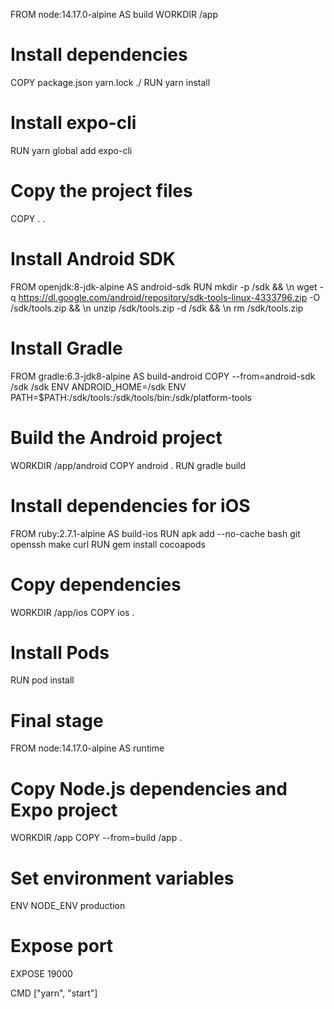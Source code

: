 FROM node:14.17.0-alpine AS build
WORKDIR /app

# Install dependencies

COPY package.json yarn.lock ./
RUN yarn install

# Install expo-cli

RUN yarn global add expo-cli

# Copy the project files

COPY . .

# Install Android SDK

FROM openjdk:8-jdk-alpine AS android-sdk
RUN mkdir -p /sdk && \n wget -q https://dl.google.com/android/repository/sdk-tools-linux-4333796.zip -O /sdk/tools.zip && \n unzip /sdk/tools.zip -d /sdk && \n rm /sdk/tools.zip

# Install Gradle

FROM gradle:6.3-jdk8-alpine AS build-android
COPY --from=android-sdk /sdk /sdk
ENV ANDROID_HOME=/sdk
ENV PATH=$PATH:/sdk/tools:/sdk/tools/bin:/sdk/platform-tools

# Build the Android project

WORKDIR /app/android
COPY android .
RUN gradle build

# Install dependencies for iOS

FROM ruby:2.7.1-alpine AS build-ios
RUN apk add --no-cache bash git openssh make curl
RUN gem install cocoapods

# Copy dependencies

WORKDIR /app/ios
COPY ios .

# Install Pods

RUN pod install

# Final stage

FROM node:14.17.0-alpine AS runtime

# Copy Node.js dependencies and Expo project

WORKDIR /app
COPY --from=build /app .

# Set environment variables

ENV NODE_ENV production

# Expose port

EXPOSE 19000

CMD ["yarn", "start"]
